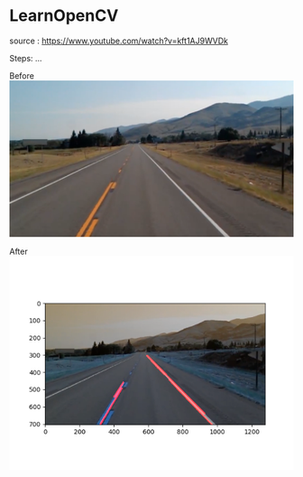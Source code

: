 # LearnOpenCV

source : https://www.youtube.com/watch?v=kft1AJ9WVDk

Steps: ... 

Before
![Lane Image](src/test2.jpg)

After
![Fig 1](src/Figure_1.png)

